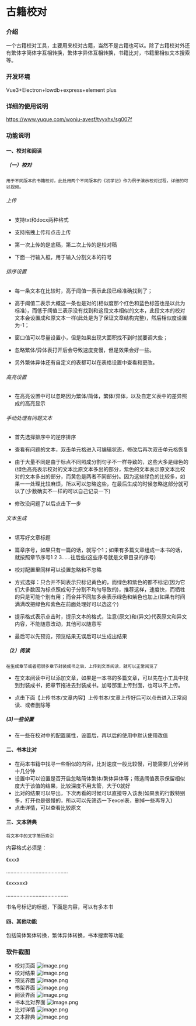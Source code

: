 # 古籍校对

### 介绍
一个古籍校对工具，主要用来校对古籍，当然不是古籍也可以。除了古籍校对外还有繁体字简体字互相转换，繁体字异体互相转换，书籍比对，书籍里相似文本搜索等。

### 开发环境
Vue3+Electron+lowdb+express+element plus

### 详细的使用说明
https://www.yuque.com/woniu-avesf/tvyxhx/sg007f

### 功能说明
#### 一、校对和阅读
##### （一）校对
`用于不同版本的书籍校对，此处用两个不同版本的《初学记》作为例子演示校对过程，详细的可以视频。`
###### 上传
- 支持txt和docx两种格式

- 支持拖拽上传和点击上传

- 第一次上传的是底稿，第二次上传的是校对稿

- 下面一行输入框，用于输入分割文本的符号

###### 排序设置

- 每一条文本在比较时，高于阈值一表示此段已经准确找到了；

- 高于阈值二表示大概这一条也是对的(相似度那个红色和蓝色标签也是以此为标准)，而低于阈值三表示没有找到和这段文本相似的文本，此段文本的校对文本会设置成和原文本一样(此处是为了保证文章结构完整)，然后相似度设置为-1；

- 窗口值可以尽量设置小，但是如果出现大面积找不到时就要调大些；

- 忽略繁体/异体表打开后会导致速度变慢，但是效果会好一些。

- 另外繁体异体还有自定义的表都可以在表格设置中查看和更改。

###### 高亮设置

- 在高亮设置中可以忽略因为繁体/简体，繁体/异体，以及自定义表中的差异照成的高亮显示

###### 手动处理有问题文本

- 首先选择排序中的逆序排序

- 查看有问题的文本，双击单元格进入可编辑状态，修改后再次双击单元格恢复

- 由于大量不同是由于标点不同照成分割句子不一样导致的，这些大多是绿色的(绿色高亮表示校对的文本比原文本多出的部分，紫色的文本表示原文本比校对的文本多出的部分，而黄色是两者不同部分)。因为这些绿色的比较多，如果一一处理比较麻烦，所以可以忽略这些，在最后生成的时候忽略这部分就可以了(少数确实不一样的可以自己记录一下)

- 修改没问题了以后点击下一步

###### 文本生成

- 填写好文章标题

- 篇章序号，如果只有一篇的话，就写个1；如果有多篇文章组成一本书的话，就按照章节序号1 2 3……往后些(这些序号就是文章目录的序号)

- 校对配置里同样可以设置忽略和不忽略

- 方式选择：只合并不同表示只标记黄色的，而绿色和紫色的都不标记(因为它们大多数因为标点照成句子分割不均匀导致的)，推荐这样，速度快，而牺牲的只是可能个别有用；而合并不同加多余表示绿色和紫色也加上(如果有时间满满改把绿色和紫色在前面处理好可以选这个)

- 提示格式表示点击时，提示文本的格式，注意{原文}和{异文}代表原文和异文内容，不能随意改动，其他可以随意写

- 最后可以先预览，预览结果无误后可以生成出结果

##### （2）阅读

`在生成章节或者把很多章节封装成书之后，上传到文本阅读，就可以正常阅览了`

- 在文本阅读中可以添加文章，如果是一本书的多篇文章，可以先在小工具中找到封装成书，把章节拖进去封装成书。加号那里上传封面，也可以不上传。

- 点击下面【上传书本/文章内容】上传书本/文章上传好后可以点击进入正常阅读、或者删除等

##### (3)一些设置

- 在一些在校对中的配置属性，设置后，再以后的使用中默认使用改值

#### 二、书本比对
- 在两本书籍中找寻一些相似的内容，比对速度一般比较慢，可能需要几分钟到十几分钟
- 设置中可以设置是否开启忽略简体繁体/繁体异体等；筛选阈值表示保留相似度大于该值的结果，比较深度不用太管，大于0就好
- 比对的结果可以导出，下次再看的时候可以直接导入该表(如果表的行数特别多，打开也是很慢的，所以可以先筛选一下excel表，删掉一些再导入)
- 点击详情，可以查看比较原文

#### 三、文本辞典
`将文本中的文字简历索引`

内容格式必须是：

《xxx》

……………………………………

《xxxxxx》

……………………………………

书名号标记的标题，下面是内容，可以有多本书

#### 四、其他功能
包括简体繁体转换，繁体异体转换，书本搜索等功能

### 软件截图
- 校对页面
![image.png](https://cdn.nlark.com/yuque/0/2022/png/22403152/1645126210940-b770603a-905a-4675-b5cc-3b0d5bd53838.png)
- 校对结果
![image.png](https://cdn.nlark.com/yuque/0/2022/png/22403152/1645126259169-5bbfd019-1211-4eaa-a9e2-f5d31d3f5bc9.png)
- 预览界面
![image.png](https://cdn.nlark.com/yuque/0/2022/png/22403152/1645126296137-66c36a23-80a4-428e-9d7d-7db85660e95b.png?x-oss-process=image%2Fresize%2Cw_937%2Climit_0)
- 书架界面
![image.png](https://cdn.nlark.com/yuque/0/2022/png/22403152/1645126392048-8f17ac17-3ccc-4f40-9371-7161fbfe265e.png)
- 阅读界面
![image.png](https://cdn.nlark.com/yuque/0/2022/png/22403152/1645126445893-184f4392-e36e-455d-9c0c-bfca38f55fd0.png?x-oss-process=image%2Fresize%2Cw_937%2Climit_0)
- 书本比对界面
![image.png](https://cdn.nlark.com/yuque/0/2022/png/22403152/1663485268761-bba41c1b-25ef-41bd-8219-c0ed52eaaf2f.png)
- 比对详情
![image.png](https://cdn.nlark.com/yuque/0/2022/png/22403152/1663485305549-5d725a8f-f99a-4126-9296-6acf06acec21.png?x-oss-process=image%2Fresize%2Cw_937%2Climit_0)
- 文本辞典
![image.png](https://cdn.nlark.com/yuque/0/2022/png/22403152/1663485041330-f934ab96-6422-4cf8-abe6-637d2997ba08.png)
